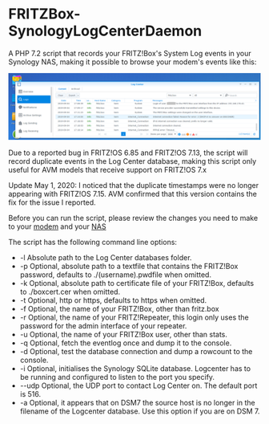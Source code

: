# FRITZBox-SynologyLogCenterDaemon
A PHP 7.2 script that records your FRITZ!Box's System Log events in your Synology NAS, making it possible to browse your modem's events like this:

![](https://github.com/biocoder-frodo/FRITZBox-SynologyLogCenterDaemon/raw/master/wiki-images/fritz-log-center.png)

Due to a reported bug in FRITZ!OS 6.85 and FRITZ!OS 7.13, the script will record duplicate events in the Log Center database, making this script only useful for AVM models that receive support on FRITZ!OS 7.x

Update May 1, 2020: I noticed that the duplicate timestamps were no longer appearing with FRITZ!OS 7.15. AVM confirmed that this version contains the fix for the issue I reported.

Before you can run the script, please review the changes you need to make to your [modem](https://github.com/biocoder-frodo/FRITZBox-SynologyLogCenterDaemon/wiki/Settings-on-your-FRITZ!Box) and your [NAS](https://github.com/biocoder-frodo/FRITZBox-SynologyLogCenterDaemon/wiki/Settings-on-your-Synology-NAS)

The script has the following command line options:
* -l Absolute path to the Log Center databases folder.
* -p Optional, absolute path to a textfile that contains the FRITZ!Box password, defaults to ./(username).pwdfile when omitted.
* -k Optional, absolute path to certificate file of your FRITZ!Box, defaults to ./boxcert.cer when omitted.
* -t Optional, http or https, defaults to https when omitted.
* -f Optional, the name of your FRITZ!Box, other than fritz.box
* -r Optional, the name of your FRITZ!Repeater, this login only uses the password for the admin interface of your repeater.
* -u Optional, the name of your FRITZ!Box user, other than stats.
* -q Optional, fetch the eventlog once and dump it to the console.
* -d Optional, test the database connection and dump a rowcount to the console.
* -i Optional, initialises the Synology SQLite database. Logcenter has to be running and configured to listen to the port you specify.
* --udp Optional, the UDP port to contact Log Center on. The default port is 516.
* -a Optional, it appears that on DSM7 the source host is no longer in the filename of the Logcenter database. Use this option if you are on DSM 7.
